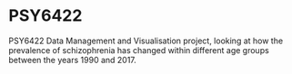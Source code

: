 # PSY6422
PSY6422 Data Management and Visualisation project, looking at how the prevalence of schizophrenia has changed within different age groups between the years 1990 and 2017.

